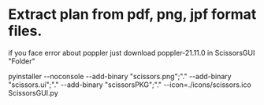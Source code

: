 # Extract plan from pdf, png, jpf format files.

if you face error about poppler just download poppler-21.11.0 in ScissorsGUI "Folder"

pyinstaller --noconsole --add-binary "scissors.png";"." --add-binary "scissors.ui";"." --add-binary "scissorsPKG";"." --icon=./icons/scissors.ico ScissorsGUI.py
